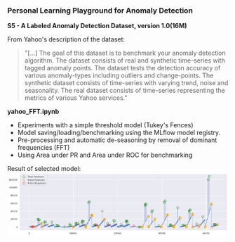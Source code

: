 ### Personal Learning Playground for Anomaly Detection

**S5 - A Labeled Anomaly Detection Dataset, version 1.0(16M)**

From Yahoo's description of the dataset: 
> "[...] The goal of this dataset is to benchmark your anomaly detection algorithm. The dataset consists of real and synthetic time-series with tagged anomaly points. The dataset tests the detection accuracy of various anomaly-types including outliers and change-points. The synthetic dataset consists of time-series with varying trend, noise and seasonality. The real dataset consists of time-series representing the metrics of various Yahoo services."



**yahoo_FFT.ipynb**  
- Experiments with a simple threshold model (Tukey's Fences)  
- Model saving/loading/benchmarking using the MLflow model registry.  
- Pre-processing and automatic de-seasoning by removal of dominant frequencies (FFT)   
- Using Area under PR and Area under ROC for benchmarking  

Result of selected model:
![Results](images/result.png)

